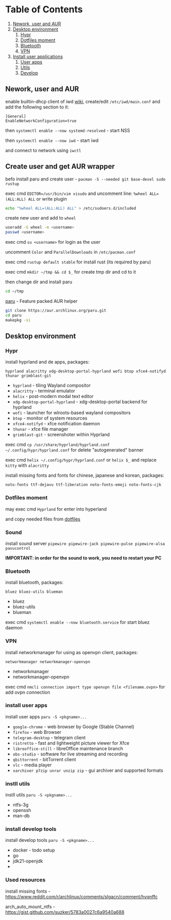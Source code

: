 # Table of Contents
1. [Nework, user and AUR](#Nework,_user_and_AUR)
2. [Desktop environment](#Desktop_environment)
    1. [Hypr](#Hypr)
    2. [Dotfiles moment](#Dotfiles_moment)
    3. [Bluetooth](#Bluetooth)
    4. [VPN](#VPN)
5. [Install user applications](#Install_user_applications)
    1. [User apps](#User_apps)
    2. [Utils](#Utils)
    3. [Develop](#Develop)



## Nework, user and AUR
enable builtin-dhcp client of iwd [wiki](https://wiki.archlinux.org/title/Iwd#Enable_built-in_network_configuration), create/edit `/etc/iwd/main.conf` and add the following section to it:
```
[General]
EnableNetworkConfiguration=true
```
then `systemctl enable --now systemd-resolved` - start NSS

then `systemctl enable --now iwd` - start iwd

and connect to network using `iwctl`

## Create user and get AUR wrapper 

befo install paru and create user - `pacman -S --needed git base-devel sudo rustup`

exec cmd `EDITOR=/usr/bin/vim visudo` and uncomment line: `%wheel ALL=(ALL:ALL) ALL`
or write plugin
```sh
echo "%wheel ALL=(ALL:ALL) ALL" > /etc/sudoers.d/included
```

create new user and add to `wheel`
```sh
useradd -G wheel -m <username>
passwd <username>
``` 

exec cmd `su <username>` for login as the user

uncomment `Color` and `ParallelDownloads` in `/etc/pacman.conf`

exec cmd `rustup default stable` for install rust (its required by paru)

exec cmd `mkdir ~/tmp && cd $_` for create tmp dir and cd to it

then change dir and install paru
```sh
cd ~/tmp
```
[paru](https://github.com/Morganamilo/paru) - Feature packed AUR helper
```sh
git clone https://aur.archlinux.org/paru.git
cd paru
makepkg -si
```

## Desktop environment

### Hypr

install hyprland and de apps, packages: 
```
hyprland alacritty xdg-desktop-portal-hyprland wofi btop xfce4-notifyd thunar grimblast-git
```
- `hyprland` - tiling Wayland compositor
- `alacritty` - terminal emulator
- `helix` - post-modern modal text editor
- `xdg-desktop-portal-hyprland` - xdg-desktop-portal backend for hyprland
- `wofi` - launcher for wlroots-based wayland compositors
- `btop` - monitor of system resources
- `xfce4-notifyd` - xfce notification daemon
- `thunar` - xfce file manager
- `grimblast-git` - screenshoter within Hyprland

exec cmd `cp /usr/share/hyprland/hyprland.conf ~/.config/hypr/hyprland.conf` for delete "autogenerated" banner

exec cmd `helix ~/.config/hypr/hyprland.conf` or `helix $_` and replace `kitty` with `alacritty`

install missing fonts and fonts for chinese, japanese and korean, packages:
```
noto-fonts ttf-dejavu ttf-liberation noto-fonts-emoji noto-fonts-cjk
```

### Dotfiles moment

may exec cmd `Hyprland` for enter into hyperland

and copy needed files from [dotfiles](https://github.com/Saime-0/config)

### Sound

install sound server `pipewire pipewire-jack pipewire-pulse pipewire-alsa pavucontrol`

**IMPORTANT: in order for the sound to work, you need to restart your PC**


### Bluetooth

install bluetooth, packages:
```
bluez bluez-utils blueman
```
- bluez
- bluez-utils
- blueman
  
exec cmd `systemctl enable --now bluetooth.service` for start bluez daemon

### VPN

install networkmanager for using as openvpn client, packages:
```
networkmanager networkmanager-openvpn
```
- networkmanager
- networkmanager-openvpn

exec cmd `nmcli connection import type openvpn file <filename.ovpn>` for add ovpn connection


### install user apps
install user apps `paru -S <pkgname>...`
- `google-chrome` - web browser by Google (Stable Channel)
- `firefox` - web Browser
- `telegram-desktop` - telegram client
- `ristretto` - fast and lightweight picture viewer for Xfce
- `libreoffice-still` - libreOffice maintenance branch
- `obs-studio` - software for live streaming and recording
- `qbittorrent` - bitTorrent client
- `vlc` - media player
- `xarchiver p7zip unrar unzip zip` - gui archiver and supported formats

### instll utils
instll utils `paru -S <pkgname>...`
- ntfs-3g
- openssh
- man-db

### install develop tools
install develop tools `paru -S <pkgname>...`
- docker - todo setup
- go
- jdk21-openjdk
- 


### Used resources

install missing fonts - https://www.reddit.com/r/archlinux/comments/slgacn/comment/hvqnffc

arch_auto_mount_ntfs - https://gist.github.com/suzker/5783a0027c6a9540a688
